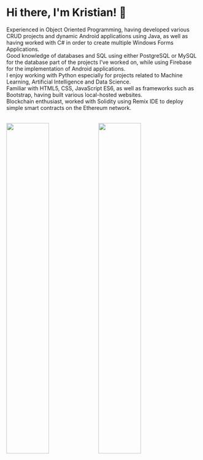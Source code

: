 # Hi there, I'm Kristian! 👋 
Experienced in Object Oriented Programming, having developed various CRUD projects and dynamic Android applications using Java, as well as having worked with C# in order to create multiple Windows Forms Applications. <br>
Good knowledge of databases and SQL using either PostgreSQL or MySQL for the database part of the projects I’ve worked on, 
while using Firebase for the implementation of Android applications.<br>
I enjoy working with Python especially for projects related to Machine Learning, Artificial Intelligence and Data Science.<br>
Familiar with HTML5, CSS, JavaScript ES6, as well as frameworks such as Bootstrap, having built various local-hosted websites.<br>
Blockchain enthusiast, worked with Solidity using Remix IDE to deploy simple smart contracts on the Ethereum network.<br><br>

<img align="left" width="47%" src="https://github-readme-stats.vercel.app/api?username=krigol14&show_icons=true" />
<img align="left" width="47%" src="https://github-readme-stats.vercel.app/api/top-langs/?username=krigol14&layout=compact" />
